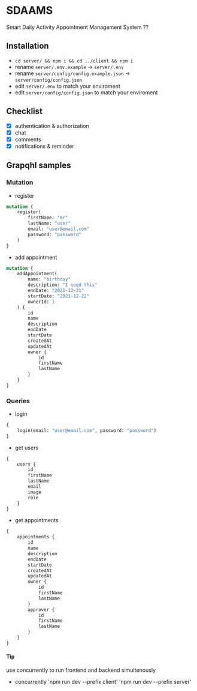 # SDAAMS

Smart Daily Activity Appointment Management System ??

## Installation

- `cd server/ && npm i && cd ../client && npm i`
- rename `server/.env.example` -> `server/.env`
- rename `server/config/config.example.json` -> `server/config/config.json`
- edit `server/.env` to match your enviroment
- edit `server/config/config.json` to match your enviroment

## Checklist

- [x] authentication & authorization
- [x] chat
- [x] comments
- [x] notifications & reminder

## Grapqhl samples

### Mutation

- register

```graphql
mutation {
	register(
		firstName: "mr"
		lastName: "user"
		email: "user@email.com"
		password: "password"
	)
}
```

- add appointment

```graphql
mutation {
	addAppointment(
		name: "birthday"
		description: "I need this"
		endDate: "2021-12-21"
		startDate: "2021-12-22"
		ownerId: 1
	) {
		id
		name
		description
		endDate
		startDate
		createdAt
		updatedAt
		owner {
			id
			firstName
			lastName
		}
	}
}
```

### Queries

- login

```graphql
{
	login(email: "user@email.com", password: "password")
}
```

- get users

```graphql
{
	users {
		id
		firstName
		lastName
		email
		image
		role
	}
}
```

- get appointments

```graphql
{
	appointments {
		id
		name
		description
		endDate
		startDate
		createdAt
		updatedAt
		owner {
			id
			firstName
			lastName
		}
		approver {
			id
			firstName
			lastName
		}
	}
}
```

#### Tip

use concurrently to run frontend and backend simultenously

- concurrently 'npm run dev --prefix client' 'npm run dev --prefix server'
